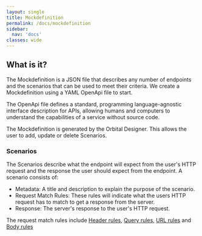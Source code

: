 ```yaml
---
layout: single
title: Mockdefinition
permalink: /docs/mockdefinition
sidebar:
  nav: 'docs'
classes: wide
---
```


## What is it?

The Mockdefinition is a JSON file that describes any number of endpoints and the scenarios that can be used to meet their criteria. We
create a Mockdefinition using a YAML OpenApi file to start.

The OpenApi file defines a standard, programming language-agnostic interface description for APIs, allowing humans and computers to understand the capabilities of a service without source code.

The Mockdefinition is generated by the Orbital Designer. This allows the user to add, update or delete Scenarios.

### Scenarios

The Scenarios describe what the endpoint will expect from the user's HTTP request and the response the user
should expect from the endpoint. A scenario consists of:

- Metadata: A title and description to explain the purpose of the scenario.
- Request Match Rules: These rules will indicate what the users HTTP request has to match to get a response from the server.
- Response: The server's response to the user's HTTP request.

The request match rules include [Header rules](./headersrules), [Query rules](./queryrules), [URL rules](./urlrules) and [Body rules](./bodyrules)
